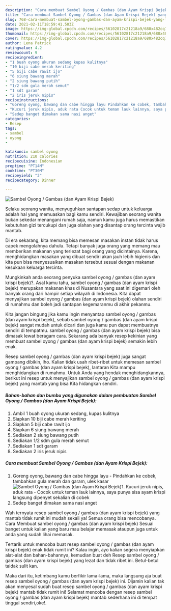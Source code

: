 ```yaml
---
description: "Cara membuat Sambel Oyong / Gambas (dan Ayam Krispi Bejek) yang lezat dan Mudah Dibuat"
title: "Cara membuat Sambel Oyong / Gambas (dan Ayam Krispi Bejek) yang lezat dan Mudah Dibuat"
slug: 768-cara-membuat-sambel-oyong-gambas-dan-ayam-krispi-bejek-yang-lezat-dan-mudah-dibuat
date: 2021-02-11T18:59:41.503Z
image: https://img-global.cpcdn.com/recipes/56102817c21218a9/680x482cq70/sambel-oyong-gambas-dan-ayam-krispi-bejek-foto-resep-utama.jpg
thumbnail: https://img-global.cpcdn.com/recipes/56102817c21218a9/680x482cq70/sambel-oyong-gambas-dan-ayam-krispi-bejek-foto-resep-utama.jpg
cover: https://img-global.cpcdn.com/recipes/56102817c21218a9/680x482cq70/sambel-oyong-gambas-dan-ayam-krispi-bejek-foto-resep-utama.jpg
author: Lena Patrick
ratingvalue: 4.2
reviewcount: 9
recipeingredient:
- "1 buah oyong ukuran sedang kupas kulitnya"
- "10 biji cabe merah keriting"
- "5 biji cabe rawit ijo"
- "6 siung bawang merah"
- "2 siung bawang putih"
- "1/2 sdm gula merah semut"
- "1 sdt garam"
- "2 iris jeruk nipis"
recipeinstructions:
- "Goreng oyong, bawang dan cabe hingga layu Pindahkan ke cobek, tambahkan gula merah dan garam, ulek kasar"
- "Kucuri jeruk nipis, aduk rata Cocok untuk teman lauk lainnya, saya punya sisa ayam krispi langsung dipenyet sekalian di cobek"
- "Sedep banget dimakan sama nasi anget"
categories:
- Resep
tags:
- sambel
- oyong
- 

katakunci: sambel oyong  
nutrition: 210 calories
recipecuisine: Indonesian
preptime: "PT14M"
cooktime: "PT30M"
recipeyield: "3"
recipecategory: Dinner

---
```



![Sambel Oyong / Gambas (dan Ayam Krispi Bejek)](https://img-global.cpcdn.com/recipes/56102817c21218a9/680x482cq70/sambel-oyong-gambas-dan-ayam-krispi-bejek-foto-resep-utama.jpg)

Selaku seorang wanita, menyuguhkan santapan sedap untuk keluarga adalah hal yang memuaskan bagi kamu sendiri. Kewajiban seorang  wanita bukan sekedar menangani rumah saja, namun kamu juga harus memastikan kebutuhan gizi tercukupi dan juga olahan yang disantap orang tercinta wajib mantab.

Di era  sekarang, kita memang bisa memesan masakan instan tidak harus capek mengolahnya dahulu. Tetapi banyak juga orang yang memang mau memberikan makanan yang terlezat bagi orang yang dicintainya. Karena, menghidangkan masakan yang dibuat sendiri akan jauh lebih higienis dan kita pun bisa menyesuaikan masakan tersebut sesuai dengan makanan kesukaan keluarga tercinta. 



Mungkinkah anda seorang penyuka sambel oyong / gambas (dan ayam krispi bejek)?. Asal kamu tahu, sambel oyong / gambas (dan ayam krispi bejek) merupakan makanan khas di Nusantara yang saat ini digemari oleh banyak orang dari hampir setiap wilayah di Indonesia. Kita dapat menyajikan sambel oyong / gambas (dan ayam krispi bejek) olahan sendiri di rumahmu dan boleh jadi santapan kegemaranmu di akhir pekanmu.

Kita jangan bingung jika kamu ingin menyantap sambel oyong / gambas (dan ayam krispi bejek), sebab sambel oyong / gambas (dan ayam krispi bejek) sangat mudah untuk dicari dan juga kamu pun dapat membuatnya sendiri di tempatmu. sambel oyong / gambas (dan ayam krispi bejek) bisa dimasak lewat beragam cara. Sekarang ada banyak resep kekinian yang membuat sambel oyong / gambas (dan ayam krispi bejek) semakin lebih enak.

Resep sambel oyong / gambas (dan ayam krispi bejek) juga sangat gampang dibikin, lho. Kalian tidak usah ribet-ribet untuk memesan sambel oyong / gambas (dan ayam krispi bejek), lantaran Kita mampu menghidangkan di rumahmu. Untuk Anda yang hendak menghidangkannya, berikut ini resep untuk menyajikan sambel oyong / gambas (dan ayam krispi bejek) yang mantab yang bisa Kita hidangkan sendiri.

<!--inarticleads1-->

##### Bahan-bahan dan bumbu yang digunakan dalam pembuatan Sambel Oyong / Gambas (dan Ayam Krispi Bejek):

1. Ambil 1 buah oyong ukuran sedang, kupas kulitnya
1. Siapkan 10 biji cabe merah keriting
1. Siapkan 5 biji cabe rawit ijo
1. Siapkan 6 siung bawang merah
1. Sediakan 2 siung bawang putih
1. Sediakan 1/2 sdm gula merah semut
1. Sediakan 1 sdt garam
1. Sediakan 2 iris jeruk nipis




<!--inarticleads2-->

##### Cara membuat Sambel Oyong / Gambas (dan Ayam Krispi Bejek):

1. Goreng oyong, bawang dan cabe hingga layu - Pindahkan ke cobek, tambahkan gula merah dan garam, ulek kasar
<img src="https://img-global.cpcdn.com/steps/07ed33838754ab57/160x128cq70/sambel-oyong-gambas-dan-ayam-krispi-bejek-langkah-memasak-1-foto.jpg" alt="Sambel Oyong / Gambas (dan Ayam Krispi Bejek)">1. Kucuri jeruk nipis, aduk rata - Cocok untuk teman lauk lainnya, saya punya sisa ayam krispi langsung dipenyet sekalian di cobek
1. Sedep banget dimakan sama nasi anget




Wah ternyata resep sambel oyong / gambas (dan ayam krispi bejek) yang mantab tidak rumit ini mudah sekali ya! Semua orang bisa mencobanya. Cara Membuat sambel oyong / gambas (dan ayam krispi bejek) Sesuai banget untuk kalian yang baru mau belajar memasak ataupun juga untuk anda yang sudah lihai memasak.

Tertarik untuk mencoba buat resep sambel oyong / gambas (dan ayam krispi bejek) enak tidak rumit ini? Kalau ingin, ayo kalian segera menyiapkan alat-alat dan bahan-bahannya, kemudian buat deh Resep sambel oyong / gambas (dan ayam krispi bejek) yang lezat dan tidak ribet ini. Betul-betul taidak sulit kan. 

Maka dari itu, ketimbang kamu berfikir lama-lama, maka langsung aja buat resep sambel oyong / gambas (dan ayam krispi bejek) ini. Dijamin kalian tak akan menyesal sudah buat resep sambel oyong / gambas (dan ayam krispi bejek) mantab tidak rumit ini! Selamat mencoba dengan resep sambel oyong / gambas (dan ayam krispi bejek) mantab sederhana ini di tempat tinggal sendiri,oke!.

